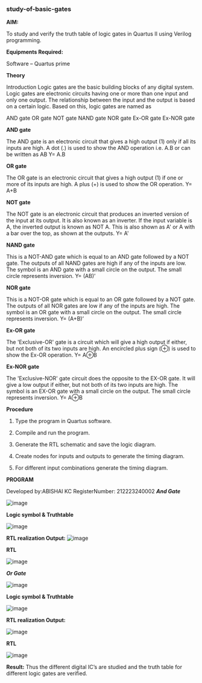### study-of-basic-gates

**AIM:** 

To study and verify the truth table of logic gates in Quartus II using Verilog programming.

**Equipments Required:**

Software – Quartus prime 

**Theory**

Introduction Logic gates are the basic building blocks of any digital system. Logic gates are electronic circuits having one or more than one input and only one output. The relationship between the input and the output is based on a certain logic. Based on this, logic gates are named as

AND gate OR gate NOT gate NAND gate NOR gate Ex-OR gate Ex-NOR gate

**AND gate**

The AND gate is an electronic circuit that gives a high output (1) only if all its inputs are high. A dot (.) is used to show the AND operation i.e. A.B or can be written as AB
Y= A.B

**OR gate** 

The OR gate is an electronic circuit that gives a high output (1) if one or more of its inputs are high. A plus (+) is used to show the OR operation.
Y= A+B

**NOT gate**

The NOT gate is an electronic circuit that produces an inverted version of the input at its output. It is also known as an inverter. If the input variable is A, the inverted output is known as NOT A. This is also shown as A' or A with a bar over the top, as shown at the outputs.
Y= A'

**NAND gate**

This is a NOT-AND gate which is equal to an AND gate followed by a NOT gate. The outputs of all NAND gates are high if any of the inputs are low. The symbol is an AND gate with a small circle on the output. The small circle represents inversion.
Y= (AB)’

**NOR gate**

This is a NOT-OR gate which is equal to an OR gate followed by a NOT gate. The outputs of all NOR gates are low if any of the inputs are high. The symbol is an OR gate with a small circle on the output. The small circle represents inversion.
Y= (A+B)’

**Ex-OR gate**

The 'Exclusive-OR' gate is a circuit which will give a high output if either, but not both of its two inputs are high. An encircled plus sign (⊕) is used to show the Ex-OR operation.
Y= A⊕B

**Ex-NOR gate**

The 'Exclusive-NOR' gate circuit does the opposite to the EX-OR gate. It will give a low output if either, but not both of its two inputs are high. The symbol is an EX-OR gate with a small circle on the output. The small circle represents inversion.
Y= A⊕B

**Procedure** 

1.	Type the program in Quartus software.

2.	Compile and run the program.

3.	Generate the RTL schematic and save the logic diagram.

4.	Create nodes for inputs and outputs to generate the timing diagram.

5.	For different input combinations generate the timing diagram.


**PROGRAM**

 Developed by:ABISHAI KC RegisterNumber: 212223240002
 ***And Gate***
 
 ![image](https://github.com/Abishai95141/study-of-basic-gates/assets/139335314/20ea9eaa-bd4f-4377-9983-39448af90e87)
 
**Logic symbol & Truthtable**

![image](https://github.com/Abishai95141/study-of-basic-gates/assets/139335314/25a88e3d-2ffd-47ca-bb39-af224af9060e)


**RTL realization Output:** 
![image](https://github.com/Abishai95141/study-of-basic-gates/assets/139335314/44af20d0-8076-4bf0-974c-9623f01091a2)


**RTL**

![image](https://github.com/Abishai95141/study-of-basic-gates/assets/139335314/a1b4406c-c4b6-4c0b-8b7a-b6126a97591a)

***Or Gate***

![image](https://github.com/Abishai95141/study-of-basic-gates/assets/139335314/4ba26ab8-960d-4524-8475-26db2716dc35)

**Logic symbol & Truthtable**

![image](https://github.com/Abishai95141/study-of-basic-gates/assets/139335314/dd560a41-fe18-4ddb-8dfc-dbad35b86183)

**RTL realization Output:** 

![image](https://github.com/Abishai95141/study-of-basic-gates/assets/139335314/cfc2c12d-b798-4f7d-83ab-4af9150ff5da)


**RTL**

![image](https://github.com/Abishai95141/study-of-basic-gates/assets/139335314/9c8c4ca9-9796-4be0-925f-06c6548a63a1)



**Result:**
Thus the different digital IC’s are studied and the truth table for different logic gates are verified.


